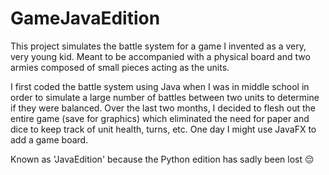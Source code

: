 # GameJavaEdition
This project simulates the battle system for a game I invented as a very, very young kid. Meant to be accompanied with a physical board and two armies composed of small pieces acting as the units. 

I first coded the battle system using Java when I was in middle school in order to simulate a large number of battles between two units to determine if they were balanced. Over the last two months, I decided to flesh out the entire game (save for graphics) which eliminated the need for paper and dice to keep track of unit health, turns, etc. One day I might use JavaFX to add a game board. 

Known as 'JavaEdition' because the Python edition has sadly been lost 😔

